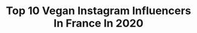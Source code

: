 ---
title: Top 10 Vegan Instagram Influencers In France In 2020
description: >-
  Find top vegan Instagram influencers in France in 2020. Most popular hashtags: #portrait #model #vegan #body.
platform: Instagram
profiles:
  - username: "marie_cornillon"
    fullname: >-
      Marie Cornillon
    location: "France"
    followers: 124147
    engagement: 511
    commentsToLikes: 0.025234
    avatar: "https://scontent-ams4-1.cdninstagram.com/v/t51.2885-19/s320x320/72649772_1747681428695935_6109556644591435776_n.jpg?_nc_ht=scontent-ams4-1.cdninstagram.com&_nc_ohc=UE-YGzDfQTUAX84qo-3&oh=6862490ada523f375897c0b7745db4c1&oe=5EBC714E"
    verified: false
    hashtags: "#gingers, #redhairs, #gingersnap, #blogueuse"
  - username: "helibells"
    fullname: >-
      Helena Lester-Card
    location: "France"
    followers: 30293
    engagement: 238
    commentsToLikes: 0.057879
    avatar: "https://scontent-ams4-1.cdninstagram.com/v/t51.2885-19/s320x320/74605128_814984752261211_3457121564275769344_n.jpg?_nc_ht=scontent-ams4-1.cdninstagram.com&_nc_ohc=1e9VOjisYY4AX9P9wJw&oh=eb808a41016ca6688df777010dd74557&oe=5EB9A188"
    verified: false
    hashtags: "#halloween, #shopsensibly, #supportsmallbusiness, #shopindependent"
  - username: "chloe_tesla"
    fullname: >-
      Chloé Tesla
    location: "France"
    followers: 15396
    engagement: 532
    commentsToLikes: 0.087370
    avatar: "https://scontent-amt2-1.cdninstagram.com/v/t51.2885-19/s320x320/82001958_582279969226106_6991872669561913344_n.jpg?_nc_ht=scontent-amt2-1.cdninstagram.com&_nc_ohc=uNuW03cmVlwAX-QKcDT&oh=ae4af025ffb8a4eceb61c306faf01ac6&oe=5EB8C387"
    verified: false
    hashtags: "#cielbleu, #now, #colorful, #hairbun"
  - username: "addfunandmix"
    fullname: >-
      Daljaa
    location: "France"
    followers: 3136
    engagement: 1244
    commentsToLikes: 0.113128
    avatar: "https://scontent-ams4-1.cdninstagram.com/v/t51.2885-19/s320x320/20987174_112690046065953_6293501250541453312_a.jpg?_nc_ht=scontent-ams4-1.cdninstagram.com&_nc_ohc=XdqpgZeFG2AAX9qNMgC&oh=79a8162561ffefe12879bba616faad51&oe=5EBA06E0"
    verified: false
    hashtags: "#lamouchequipete"
  - username: "mishkaivana"
    fullname: >-
      M I S H K A 🧸
    location: "France"
    followers: 38897
    engagement: 379
    commentsToLikes: 0.019431
    avatar: "https://scontent-lht6-1.cdninstagram.com/v/t51.2885-19/s320x320/87813178_488620545374709_7192392954466533376_n.jpg?_nc_ht=scontent-lht6-1.cdninstagram.com&_nc_ohc=Mnd7UNg8tm4AX_66wOE&oh=357b6d14ab8cebb3b99abb57d1071bec&oe=5EBBF25B"
    verified: false
    hashtags: "#veganbooty, #corona, #quarantine, #modellife"
  - username: "lisa.palvin"
    fullname: >-
      Lisa Palvin
    location: "France"
    followers: 6978
    engagement: 1184
    commentsToLikes: 0.040220
    avatar: "https://scontent-lhr8-1.cdninstagram.com/v/t51.2885-19/s320x320/79762624_2603729136524317_7446794450208030720_n.jpg?_nc_ht=scontent-lhr8-1.cdninstagram.com&_nc_ohc=BbJ01uf3-EgAX-Wg-F1&oh=b2b0199002e0d53940df2bb86776f7a5&oe=5EB9C51A"
    verified: false
    hashtags: "#imagesofcanada, #photoshoot, #positivevibes, #portraitemfoco"
  - username: "missolyalyaa"
    fullname: >-
      OLYA 👑DIVA GLAMOUR 2019👑
    location: "France"
    followers: 50125
    engagement: 302
    commentsToLikes: 0.043910
    avatar: "https://scontent-amt2-1.cdninstagram.com/v/t51.2885-19/s320x320/69284276_906796783026967_4753885200117661696_n.jpg?_nc_ht=scontent-amt2-1.cdninstagram.com&_nc_ohc=baZHTdjVd78AX_FFPOr&oh=45231ef52d9334c9c7633a9f39b0925a&oe=5EBA7BB3"
    verified: false
    hashtags: "#runner, #fashionblogger, #vivemexico, #mexicolindo"
  - username: "catherinesergii"
    fullname: >-
      Catherine Sergii
    location: "France"
    followers: 47858
    engagement: 215
    commentsToLikes: 0.019168
    avatar: "https://scontent-lht6-1.cdninstagram.com/v/t51.2885-19/s320x320/40515147_379125145957269_3701129977895321600_n.jpg?_nc_ht=scontent-lht6-1.cdninstagram.com&_nc_ohc=Jx0D6TGUIpkAX8yNKiy&oh=d315cac625e34caf519c39ec38db17d8&oe=5EB87653"
    verified: false
    hashtags: "#bride, #wedding, #weddingdress"
  - username: "laurabgninsta"
    fullname: >-
      Laura Bgn
    location: "France"
    followers: 22488
    engagement: 330
    commentsToLikes: 0.051907
    avatar: "https://scontent-lhr8-1.cdninstagram.com/v/t51.2885-19/s320x320/88210708_202213751018432_6003514803996327936_n.jpg?_nc_ht=scontent-lhr8-1.cdninstagram.com&_nc_ohc=5wb418eKpqUAX-2Awqy&oh=d1117e9e36f319604a8715c887a62782&oe=5EB8BC11"
    verified: false
    hashtags: "#peach, #beach, #corona, #playboy"
  - username: "mel_riot"
    fullname: >-
      Ⓐ Mel Riot Ⓐ
    location: "France"
    followers: 17030
    engagement: 276
    commentsToLikes: 0.027503
    avatar: "https://scontent-gmp1-1.cdninstagram.com/v/t51.2885-19/s320x320/83456021_206274367252921_7325703748582375424_n.jpg?_nc_ht=scontent-gmp1-1.cdninstagram.com&_nc_ohc=DbUTQidb-PkAX83YgZy&oh=522741ca8f1c9e4ba4e156732e70fff6&oe=5EA6DBE8"
    verified: false
    hashtags: "#virtuell, #spring, #adoptdontshop, #frauenkampftag"
---